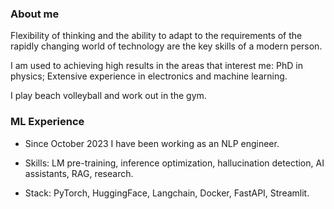 ### About me

Flexibility of thinking and the ability to adapt to the requirements of the rapidly changing world of technology are the key skills of a modern person.

I am used to achieving high results in the areas that interest me: PhD in physics; Extensive experience in electronics and machine learning.

I play beach volleyball and work out in the gym.

### ML Experience

* Since October 2023 I have been working as an NLP engineer.

* Skills: LM pre-training, inference optimization, hallucination detection, AI assistants, RAG, research.

* Stack: PyTorch, HuggingFace, Langchain, Docker, FastAPI, Streamlit.

<!--
**ivan-kud/ivan-kud** is a ✨ _special_ ✨ repository because its `README.md` (this file) appears on your GitHub profile.

Here are some ideas to get you started:

- 🔭 I’m currently working on ...
- 🌱 I’m currently learning ...
- 👯 I’m looking to collaborate on ...
- 🤔 I’m looking for help with ...
- 💬 Ask me about ...
- 📫 How to reach me: ...
- 😄 Pronouns: ...
- ⚡ Fun fact: ...
-->
